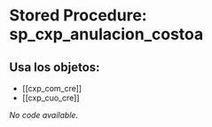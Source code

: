 # Stored Procedure: sp_cxp_anulacion_costoa

## Usa los objetos:
- [[cxp_com_cre]]
- [[cxp_cuo_cre]]

*No code available.*

